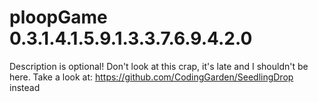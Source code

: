 # ploopGame 0.3.1.4.1.5.9.1.3.3.7.6.9.4.2.0
Description is optional!
Don't look at this crap, it's late and I shouldn't be here.
Take a look at: https://github.com/CodingGarden/SeedlingDrop instead
